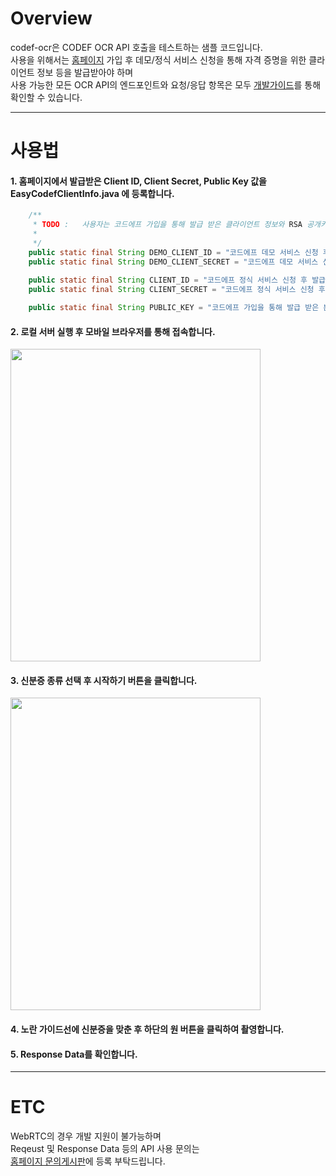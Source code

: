 # Overview

codef-ocr은 CODEF OCR API 호출을 테스트하는 샘플 코드입니다.  
사용을 위해서는 [홈페이지](https://codef.io/) 가입 후 데모/정식 서비스 신청을 통해 자격 증명을 위한 클라이언트 정보 등을 발급받아야 하며  
사용 가능한 모든 OCR API의 엔드포인트와 요청/응답 항목은 모두 [개발가이드](https://developer.codef.io/)를 통해 확인할 수 있습니다.

---

# 사용법

#### 1. 홈페이지에서 발급받은 Client ID, Client Secret, Public Key 값을 EasyCodefClientInfo.java 에 등록합니다.

```java
	/**	
	 * TODO :	사용자는 코드에프 가입을 통해 발급 받은 클라이언트 정보와 RSA 공개키 정보를 설정해야 함.
	 *
	 */
	public static final String DEMO_CLIENT_ID = "코드에프 데모 서비스 신청 후 발급 받은 데모버전 클라이언트 아이디 설정";
	public static final String DEMO_CLIENT_SECRET = "코드에프 데모 서비스 신청 후 발급 받은 데모버전 클라이언트 시크릿 설정";
	
	public static final String CLIENT_ID = "코드에프 정식 서비스 신청 후 발급 받은 정식버전 클라이언트 아이디 설정";
	public static final String CLIENT_SECRET = "코드에프 정식 서비스 신청 후 발급 받은 정식버전 클라이언트 아이디 설정";

	public static final String PUBLIC_KEY = "코드에프 가입을 통해 발급 받은 본인 계정의 RSA 공개키 정보 설정";

```

#### 2. 로컬 서버 실행 후 모바일 브라우저를 통해 접속합니다.  
<img src="https://github.com/codef-io/codef-ocr/assets/43339893/530a409e-8e92-4215-9d58-9f006d6e5aee" width="400" height="500">
   
#### 3. 신분증 종류 선택 후 시작하기 버튼을 클릭합니다.
<img src="https://github.com/codef-io/codef-ocr/assets/43339893/e7d8ba89-26b7-4d29-ab69-952da149fd77" width="400" height="500">

#### 4. 노란 가이드선에 신분증을 맞춘 후 하단의 원 버튼을 클릭하여 촬영합니다.
#### 5. Response Data를 확인합니다.

---

# ETC
WebRTC의 경우 개발 지원이 불가능하며  
Reqeust 및 Response Data 등의 API 사용 문의는  
[홈페이지 문의게시판](https://codef.io/#/cs/inquiry)에 등록 부탁드립니다.